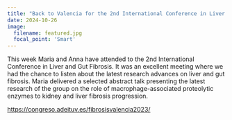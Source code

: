 ```yaml
---
title: "Back to Valencia for the 2nd International Conference in Liver and Gut Fibrosis."
date: 2024-10-26
image:
  filename: featured.jpg
  focal_point: 'Smart'
---
```



This week Maria and Anna have attended to the 2nd International Conference in Liver and Gut Fibrosis. It was an excellent meeting where we had the chance to listen about the latest research advances on liver and gut fibrosis. Maria delivered a selected abstract talk presenting the latest research of the group on the role of macrophage-associated proteolytic enzymes to kidney and liver fibrosis progression.

https://congreso.adeituv.es/fibrosisvalencia2023/
